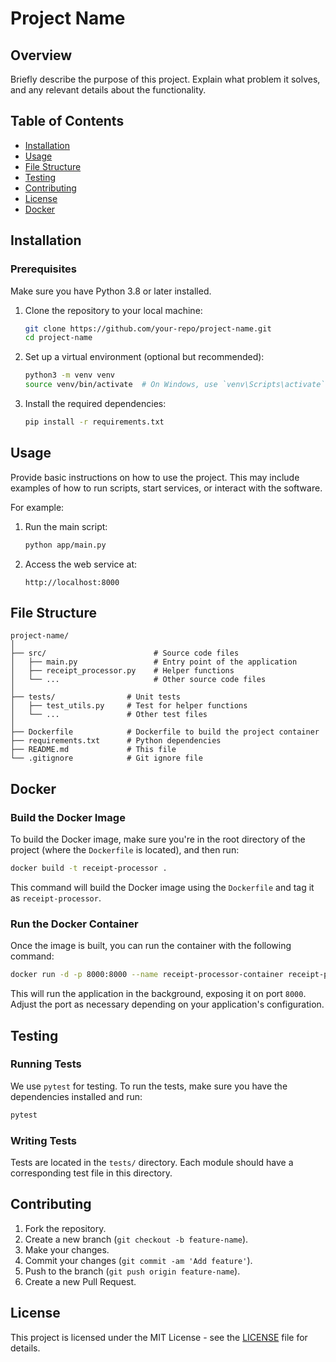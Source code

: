 
# Project Name

## Overview
Briefly describe the purpose of this project. Explain what problem it solves, and any relevant details about the functionality.

## Table of Contents
- [Installation](#installation)
- [Usage](#usage)
- [File Structure](#file-structure)
- [Testing](#testing)
- [Contributing](#contributing)
- [License](#license)
- [Docker](#docker)

## Installation

### Prerequisites
Make sure you have Python 3.8 or later installed.

1. Clone the repository to your local machine:

   ```bash
   git clone https://github.com/your-repo/project-name.git
   cd project-name
   ```

2. Set up a virtual environment (optional but recommended):

   ```bash
   python3 -m venv venv
   source venv/bin/activate  # On Windows, use `venv\Scripts\activate`
   ```

3. Install the required dependencies:

   ```bash
   pip install -r requirements.txt
   ```

## Usage

Provide basic instructions on how to use the project. This may include examples of how to run scripts, start services, or interact with the software.

For example:

1. Run the main script:

   ```bash
   python app/main.py
   ```

2. Access the web service at:

   ```
   http://localhost:8000
   ```

## File Structure

```plaintext
project-name/
│
├── src/                        # Source code files
│   ├── main.py                 # Entry point of the application
│   ├── receipt_processor.py    # Helper functions
│   └── ...                     # Other source code files
│
├── tests/                # Unit tests
│   ├── test_utils.py     # Test for helper functions
│   └── ...               # Other test files
│
├── Dockerfile            # Dockerfile to build the project container
├── requirements.txt      # Python dependencies
├── README.md             # This file
└── .gitignore            # Git ignore file
```

## Docker

### Build the Docker Image

To build the Docker image, make sure you're in the root directory of the project (where the `Dockerfile` is located), and then run:

```bash
docker build -t receipt-processor .
```

This command will build the Docker image using the `Dockerfile` and tag it as `receipt-processor`.

### Run the Docker Container

Once the image is built, you can run the container with the following command:

```bash
docker run -d -p 8000:8000 --name receipt-processor-container receipt-processor
```

This will run the application in the background, exposing it on port `8000`. Adjust the port as necessary depending on your application's configuration.


## Testing

### Running Tests

We use `pytest` for testing. To run the tests, make sure you have the dependencies installed and run:

```bash
pytest
```

### Writing Tests

Tests are located in the `tests/` directory. Each module should have a corresponding test file in this directory.

## Contributing

1. Fork the repository.
2. Create a new branch (`git checkout -b feature-name`).
3. Make your changes.
4. Commit your changes (`git commit -am 'Add feature'`).
5. Push to the branch (`git push origin feature-name`).
6. Create a new Pull Request.

## License

This project is licensed under the MIT License - see the [LICENSE](LICENSE) file for details.
